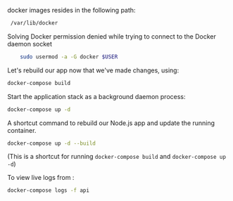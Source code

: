 <!--ts-->
<!--te-->

docker images resides in the following path:
```bash
 /var/lib/docker
 ```


 Solving Docker permission denied while trying to connect to the Docker daemon socket
```bash
    sudo usermod -a -G docker $USER
```

Let's rebuild our app now that we've made changes, using:
```bash
docker-compose build
```

Start the application stack as a background daemon process:
```bash
docker-compose up -d
```


A shortcut command to rebuild our Node.js app and update the running container.
```bash
docker-compose up -d --build
```
(This is a shortcut for running `docker-compose build` and `docker-compose up -d`)



To view live logs from :
```bash
docker-compose logs -f api
```
